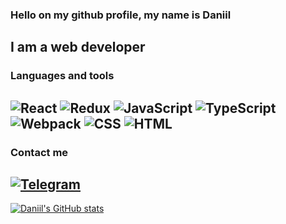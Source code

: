 ### Hello on my github profile, my name is Daniil 

## I am a web developer

### Languages and tools

![React](https://img.shields.io/badge/-React-black?style=for-the-badge&logo=react&logoColor=5ed6f7)
![Redux](https://img.shields.io/badge/-Redux-black?style=for-the-badge&logo=redux&logoColor=764abc)
![JavaScript](https://img.shields.io/badge/-JavaScript-black?style=for-the-badge&logo=javascript&logoColor=efd81d)
![TypeScript](https://img.shields.io/badge/-TypeScript-black?style=for-the-badge&logo=typescript&logoColor=3178c6)
![Webpack](https://img.shields.io/badge/-Webpack-black?style=for-the-badge&logo=webpack&logoColor=1b74ba)
![CSS](https://img.shields.io/badge/-CSS-black?style=for-the-badge&logo=CSS3&logoColor=28a4d8)
![HTML](https://img.shields.io/badge/-HTML-black?style=for-the-badge&logo=HTML5&logoColor=e96228)
---
### Contact me
[![Telegram](https://img.shields.io/badge/-Telegram-black?style=for-the-badge&logo=telegram&logoColor=29a9ea)](https://t.me/mukovsky)
---

[![Daniil's GitHub stats](https://github-readme-stats.vercel.app/api?username=garet2gis&show_icons=true&theme=tokyonight)](https://github.com/anuraghazra/github-readme-stats)
